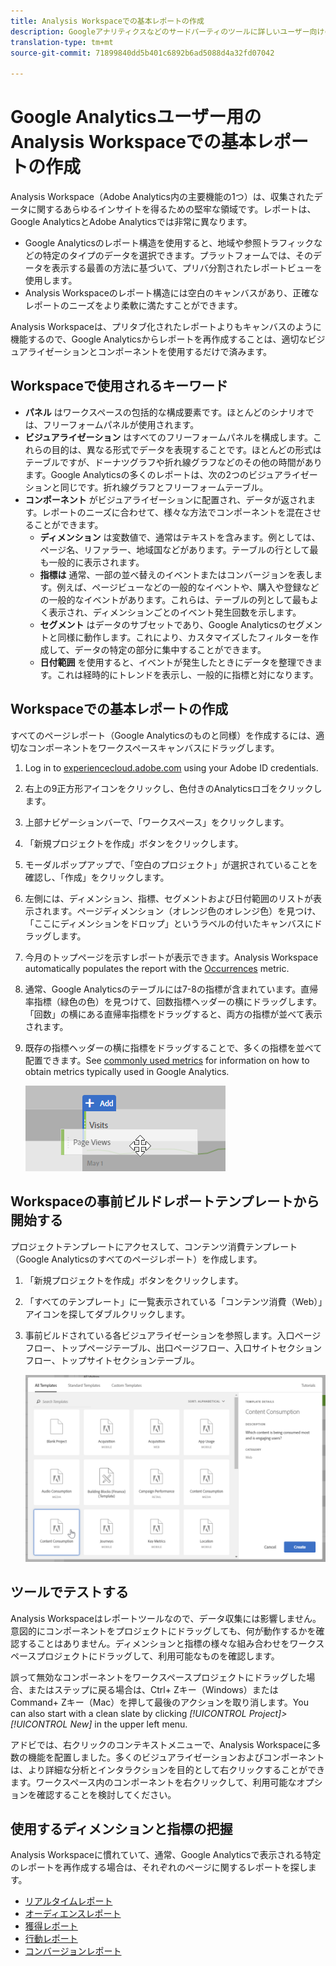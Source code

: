 ```yaml
---
title: Analysis Workspaceでの基本レポートの作成
description: Googleアナリティクスなどのサードパーティのツールに詳しいユーザー向けの形式で、Analysis Workspaceで基本レポートを作成する方法について説明します。
translation-type: tm+mt
source-git-commit: 71899840dd5b401c6892b6ad5088d4a32fd07042

---
```



# Google Analyticsユーザー用のAnalysis Workspaceでの基本レポートの作成

Analysis Workspace（Adobe Analytics内の主要機能の1つ）は、収集されたデータに関するあらゆるインサイトを得るための堅牢な領域です。レポートは、Google AnalyticsとAdobe Analyticsでは非常に異なります。

* Google Analyticsのレポート構造を使用すると、地域や参照トラフィックなどの特定のタイプのデータを選択できます。プラットフォームでは、そのデータを表示する最善の方法に基づいて、プリバ分割されたレポートビューを使用します。
* Analysis Workspaceのレポート構造には空白のキャンバスがあり、正確なレポートのニーズをより柔軟に満たすことができます。

Analysis Workspaceは、プリタブ化されたレポートよりもキャンバスのように機能するので、Google Analyticsからレポートを再作成することは、適切なビジュアライゼーションとコンポーネントを使用するだけで済みます。

## Workspaceで使用されるキーワード

* **パネル** はワークスペースの包括的な構成要素です。ほとんどのシナリオでは、フリーフォームパネルが使用されます。
* **ビジュアライゼーション** はすべてのフリーフォームパネルを構成します。これらの目的は、異なる形式でデータを表現することです。ほとんどの形式はテーブルですが、ドーナツグラフや折れ線グラフなどのその他の時間があります。Google Analyticsの多くのレポートは、次の2つのビジュアライゼーションと同じです。折れ線グラフとフリーフォームテーブル。
* **コンポーネント** がビジュアライゼーションに配置され、データが返されます。レポートのニーズに合わせて、様々な方法でコンポーネントを混在させることができます。
   * **ディメンション** は変数値で、通常はテキストを含みます。例としては、ページ名、リファラー、地域国などがあります。テーブルの行として最も一般的に表示されます。
   * **指標は** 通常、一部の並べ替えのイベントまたはコンバージョンを表します。例えば、ページビューなどの一般的なイベントや、購入や登録などの一般的なイベントがあります。これらは、テーブルの列として最もよく表示され、ディメンションごとのイベント発生回数を示します。
   * **セグメント** はデータのサブセットであり、Google Analyticsのセグメントと同様に動作します。これにより、カスタマイズしたフィルターを作成して、データの特定の部分に集中することができます。
   * **日付範囲** を使用すると、イベントが発生したときにデータを整理できます。これは経時的にトレンドを表示し、一般的に指標と対になります。

## Workspaceでの基本レポートの作成

すべてのページレポート（Google Analyticsのものと同様）を作成するには、適切なコンポーネントをワークスペースキャンバスにドラッグします。

1. Log in to [experiencecloud.adobe.com](https://experiencecloud.adobe.com) using your Adobe ID credentials.
2. 右上の9正方形アイコンをクリックし、色付きのAnalyticsロゴをクリックします。
3. 上部ナビゲーションバーで、「ワークスペース」をクリックします。
4. 「新規プロジェクトを作成」ボタンをクリックします。
5. モーダルポップアップで、「空白のプロジェクト」が選択されていることを確認し、「作成」をクリックします。
6. 左側には、ディメンション、指標、セグメントおよび日付範囲のリストが表示されます。ページディメンション（オレンジ色のオレンジ色）を見つけ、「ここにディメンションをドロップ」というラベルの付いたキャンバスにドラッグします。
7. 今月のトップページを示すレポートが表示できます。Analysis Workspace automatically populates the report with the [Occurrences](../../../components/c-variables/c-metrics/metrics-occurrences.md) metric.
8. 通常、Google Analyticsのテーブルには7-8の指標が含まれています。直帰率指標（緑色の色）を見つけて、回数指標ヘッダーの横にドラッグします。「回数」の横にある直帰率指標をドラッグすると、両方の指標が並べて表示されます。
9. 既存の指標ヘッダーの横に指標をドラッグすることで、多くの指標を並べて配置できます。See [commonly used metrics](common-metrics.md) for information on how to obtain metrics typically used in Google Analytics.

   ![新しい指標](../assets/new_metric.png)

## Workspaceの事前ビルドレポートテンプレートから開始する

プロジェクトテンプレートにアクセスして、コンテンツ消費テンプレート（Google Analyticsのすべてのページレポート）を作成します。

1. 「新規プロジェクトを作成」ボタンをクリックします。
2. 「すべてのテンプレート」に一覧表示されている「コンテンツ消費（Web）」アイコンを探してダブルクリックします。
3. 事前ビルドされている各ビジュアライゼーションを参照します。入口ページフロー、トップページテーブル、出口ページフロー、入口サイトセクションフロー、トップサイトセクションテーブル。

   ![テンプレートの選択](../assets/content_consumption_template.png)

## ツールでテストする

Analysis Workspaceはレポートツールなので、データ収集には影響しません。意図的にコンポーネントをプロジェクトにドラッグしても、何が動作するかを確認することはありません。ディメンションと指標の様々な組み合わせをワークスペースプロジェクトにドラッグして、利用可能なものを確認します。

誤って無効なコンポーネントをワークスペースプロジェクトにドラッグした場合、またはステップに戻る場合は、Ctrl+ Zキー（Windows）またはCommand+ Zキー（Mac）を押して最後のアクションを取り消します。You can also start with a clean slate by clicking *[!UICONTROL Project]&gt;[!UICONTROL New]* in the upper left menu.

アドビでは、右クリックのコンテキストメニューで、Analysis Workspaceに多数の機能を配置しました。多くのビジュアライゼーションおよびコンポーネントは、より詳細な分析とインタラクションを目的として右クリックすることができます。ワークスペース内のコンポーネントを右クリックして、利用可能なオプションを確認することを検討してください。

## 使用するディメンションと指標の把握

Analysis Workspaceに慣れていて、通常、Google Analyticsで表示される特定のレポートを再作成する場合は、それぞれのページに関するレポートを探します。

* [リアルタイムレポート](realtime-reports.md)
* [オーディエンスレポート](audience-reports.md)
* [獲得レポート](acquisition-reports.md)
* [行動レポート](behavior-reports.md)
* [コンバージョンレポート](conversions-reports.md)
